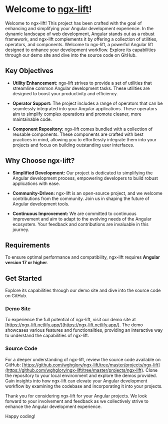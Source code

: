 # Welcome to [ngx-lift](https://ngx-lift.netlify.app/)!

Welcome to ngx-lift! This project has been crafted with the goal of enhancing and simplifying your Angular development
experience. In the dynamic landscape of web development, Angular stands out as a robust framework, and ngx-lift
complements it by offering a collection of utilities, operators, and components. Welcome to ngx-lift, a powerful Angular
lift designed to enhance your development workflow. Explore its capabilities through our demo site and dive into the
source code on GitHub.

## Key Objectives

- **Utility Enhancement:** ngx-lift strives to provide a set of utilities that streamline common Angular development
  tasks. These utilities are designed to boost your productivity and efficiency.

- **Operator Support:** The project includes a range of operators that can be seamlessly integrated into your Angular
  applications. These operators aim to simplify complex operations and promote cleaner, more maintainable code.

- **Component Repository:** ngx-lift comes bundled with a collection of reusable components. These components are
  crafted with best practices in mind, allowing you to effortlessly integrate them into your projects and focus on
  building outstanding user interfaces.

## Why Choose ngx-lift?

- **Simplified Development:** Our project is dedicated to simplifying the Angular development process, empowering
  developers to build robust applications with ease.

- **Community-Driven:** ngx-lift is an open-source project, and we welcome contributions from the community. Join us in
  shaping the future of Angular development tools.

- **Continuous Improvement:** We are committed to continuous improvement and aim to adapt to the evolving needs of the
  Angular ecosystem. Your feedback and contributions are invaluable in this journey.

## Requirements

To ensure optimal performance and compatibility, ngx-lift requires **Angular version 17 or higher**.

## Get Started

Explore its capabilities through our demo site and dive into the source code on GitHub.

### Demo Site

To experience the full potential of ngx-lift, visit our demo site at
[https://ngx-lift.netlify.app/](https://ngx-lift.netlify.app/). The demo showcases various features and functionalities,
providing an interactive way to understand the capabilities of ngx-lift.

### Source Code

For a deeper understanding of ngx-lift, review the source code available on GitHub:
[https://github.com/wghglory/ngx-lift/tree/master/projects/ngx-lift](https://github.com/wghglory/ngx-lift/tree/master/projects/ngx-lift).
Clone the repository to your local environment and explore the demos provided. Gain insights into how ngx-lift can
elevate your Angular development workflow by examining the codebase and incorporating it into your projects.

Thank you for considering ngx-lift for your Angular projects. We look forward to your involvement and feedback as we
collectively strive to enhance the Angular development experience.

Happy coding!
